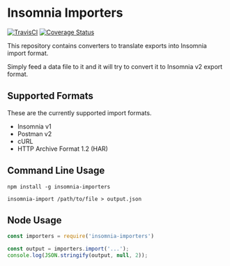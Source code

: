 # Insomnia Importers
[![TravisCI](https://api.travis-ci.org/getinsomnia/importers.svg?branch=master)](https://travis-ci.org/getinsomnia/importers)
[![Coverage Status](https://coveralls.io/repos/github/getinsomnia/importers/badge.svg?branch=master)](https://coveralls.io/github/getinsomnia/importers?branch=master)

This repository contains converters to translate exports into Insomnia 
import format.

Simply feed a data file to it and it will try to convert it to Insomnia v2 export format.

## Supported Formats

These are the currently supported import formats.

- Insomnia v1
- Postman v2
- cURL
- HTTP Archive Format 1.2 (HAR)

## Command Line Usage

```shell
npm install -g insomnia-importers

insomnia-import /path/to/file > output.json
```

## Node Usage

```javascript
const importers = require('insomnia-importers')

const output = importers.import('...');
console.log(JSON.stringify(output, null, 2));
```
